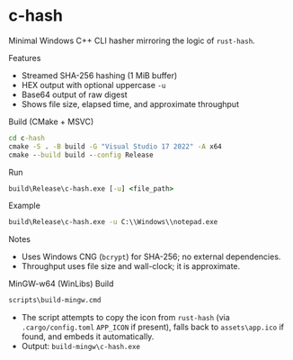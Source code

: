 # c-hash

Minimal Windows C++ CLI hasher mirroring the logic of `rust-hash`.

Features

- Streamed SHA-256 hashing (1 MiB buffer)
- HEX output with optional uppercase `-u`
- Base64 output of raw digest
- Shows file size, elapsed time, and approximate throughput

Build (CMake + MSVC)

```bat
cd c-hash
cmake -S . -B build -G "Visual Studio 17 2022" -A x64
cmake --build build --config Release
```

Run

```bat
build\Release\c-hash.exe [-u] <file_path>
```

Example

```bat
build\Release\c-hash.exe -u C:\\Windows\\notepad.exe
```

Notes

- Uses Windows CNG (`bcrypt`) for SHA-256; no external dependencies.
- Throughput uses file size and wall-clock; it is approximate.

MinGW-w64 (WinLibs) Build

```bat
scripts\build-mingw.cmd
```

- The script attempts to copy the icon from `rust-hash` (via `.cargo/config.toml` `APP_ICON` if present),
  falls back to `assets\app.ico` if found, and embeds it automatically.
- Output: `build-mingw\c-hash.exe`
